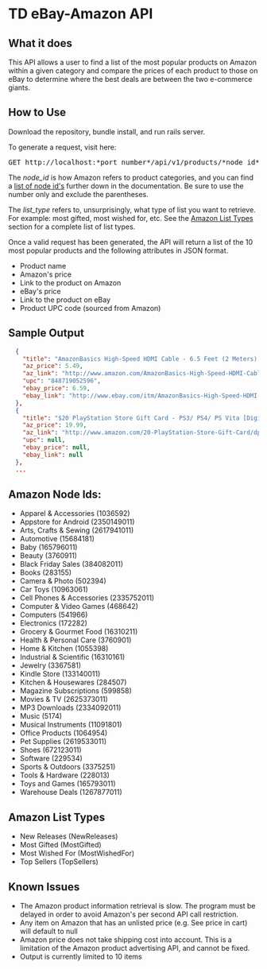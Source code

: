 # TD eBay-Amazon API

## What it does

This API allows a user to find a list of the most popular products on Amazon
within a given category and compare the prices of each product to those on eBay
to determine where the best deals are between the two e-commerce giants.

## How to Use

Download the repository, bundle install, and run rails server.

To generate a request, visit here:
<pre>GET http://localhost:*port_number*/api/v1/products/*node_id*/*list_type*</pre>

The *node_id* is how Amazon refers to product categories, and you can find a [list of node id's](#amazon-node-ids) further down in the documentation. Be sure to use the number only and exclude the parentheses.

The *list_type* refers to, unsurprisingly, what type of list you want to retrieve.
For example: most gifted, most wished for, etc. See the [Amazon List Types](#amazon-list-types) section for a complete list of list types.

Once a valid request has been generated, the API will return a list of the 10 most popular products and the following attributes in JSON format.

 * Product name
 * Amazon's price
 * Link to the product on Amazon
 * eBay's price
 * Link to the product on eBay
 * Product UPC code (sourced from Amazon)

## Sample Output
```json
  {
    "title": "AmazonBasics High-Speed HDMI Cable - 6.5 Feet (2 Meters) Supports Ethernet, 3D, 4K and Audio Return",
    "az_price": 5.49,
    "az_link": "http://www.amazon.com/AmazonBasics-High-Speed-HDMI-Cable-Supports/dp/B003L1ZYYM%3Fpsc%3D1%26SubscriptionId%3DAKIAJ64U7F3OSBNH7ERQ%26tag%3Ddollarsinyour-20%26linkCode%3Dxm2%26camp%3D2025%26creative%3D165953%26creativeASIN%3DB003L1ZYYM",
    "upc": "848719052596",
    "ebay_price": 6.59,
    "ebay_link": "http://www.ebay.com/itm/AmazonBasics-High-Speed-HDMI-Cable-6-5-Feet-2-0-Meters-Supports-Ethernet-3D-/301291840812"
  },
  {
    "title": "$20 PlayStation Store Gift Card - PS3/ PS4/ PS Vita [Digital Code]",
    "az_price": 19.99,
    "az_link": "http://www.amazon.com/20-PlayStation-Store-Gift-Card/dp/B004RMK4BC%3Fpsc%3D1%26SubscriptionId%3DAKIAJ64U7F3OSBNH7ERQ%26tag%3Ddollarsinyour-20%26linkCode%3Dxm2%26camp%3D2025%26creative%3D165953%26creativeASIN%3DB004RMK4BC",
    "upc": null,
    "ebay_price": null,
    "ebay_link": null
  },
  ...
```

## Amazon Node Ids:
* Apparel & Accessories (1036592)
* Appstore for Android (2350149011)
* Arts, Crafts & Sewing (2617941011)
* Automotive (15684181)
* Baby (165796011)
* Beauty (3760911)
* Black Friday Sales (384082011)
* Books (283155)
* Camera & Photo (502394)
* Car Toys (10963061)
* Cell Phones & Accessories (2335752011)
* Computer & Video Games (468642)
* Computers (541966)
* Electronics (172282)
* Grocery & Gourmet Food (16310211)
* Health & Personal Care (3760901)
* Home & Kitchen (1055398)
* Industrial & Scientific (16310161)
* Jewelry (3367581)
* Kindle Store (133140011)
* Kitchen & Housewares (284507)
* Magazine Subscriptions (599858)
* Movies & TV (2625373011)
* MP3 Downloads (2334092011)
* Music (5174)
* Musical Instruments (11091801)
* Office Products (1064954)
* Pet Supplies (2619533011)
* Shoes (672123011)
* Software (229534)
* Sports & Outdoors (3375251)
* Tools & Hardware (228013)
* Toys and Games (165793011)
* Warehouse Deals (1267877011)

## Amazon List Types
* New Releases    (NewReleases)
* Most Gifted     (MostGifted)
* Most Wished For (MostWishedFor)
* Top Sellers     (TopSellers)

## Known Issues
* The Amazon product information retrieval is slow. The program must be delayed in order to avoid Amazon's per second API call restriction.
* Any item on Amazon that has an unlisted price (e.g. See price in cart) will default to null
* Amazon price does not take shipping cost into account. This is a limitation of the Amazon product advertising API, and cannot be fixed.
* Output is currently limited to 10 items
